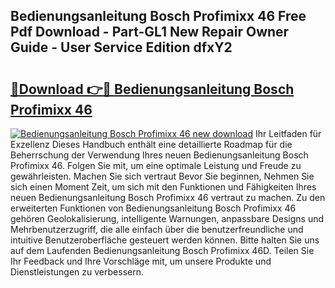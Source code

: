 ## Bedienungsanleitung Bosch Profimixx 46 Free Pdf Download - Part-GL1 New Repair Owner Guide - User Service Edition dfxY2

# <h2><a href="http://df4pv2.blite.top/?on=Bedienungsanleitung+Bosch+Profimixx+46">🔗Download 👉🔴 Bedienungsanleitung Bosch Profimixx 46</a></h2>

[![Bedienungsanleitung Bosch Profimixx 46 new download](https://i.imgur.com/lujVjoI.png)](http://df4pv2.blite.top/?on=Bedienungsanleitung+Bosch+Profimixx+46)
Ihr Leitfaden für Exzellenz Dieses Handbuch enthält eine detaillierte Roadmap für die Beherrschung der Verwendung Ihres neuen Bedienungsanleitung Bosch Profimixx 46. Folgen Sie mit, um eine optimale Leistung und Freude zu gewährleisten. Machen Sie sich vertraut Bevor Sie beginnen, Nehmen Sie sich einen Moment Zeit, um sich mit den Funktionen und Fähigkeiten Ihres neuen Bedienungsanleitung Bosch Profimixx 46 vertraut zu machen. Zu den erweiterten Funktionen von Bedienungsanleitung Bosch Profimixx 46 gehören Geolokalisierung, intelligente Warnungen, anpassbare Designs und Mehrbenutzerzugriff, die alle einfach über die benutzerfreundliche und intuitive Benutzeroberfläche gesteuert werden können. Bitte halten Sie uns auf dem Laufenden Bedienungsanleitung Bosch Profimixx 46D. Teilen Sie Ihr Feedback und Ihre Vorschläge mit, um unsere Produkte und Dienstleistungen zu verbessern.
